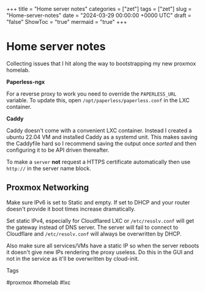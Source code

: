 +++
title = "Home server notes"
categories = ["zet"]
tags = ["zet"]
slug = "Home-server-notes"
date = "2024-03-29 00:00:00 +0000 UTC"
draft = "false"
ShowToc = "true"
mermaid = "true"
+++

# Home server notes

Collecting issues that I hit along the way to bootstrapping my new proxmox homelab.

**Paperless-ngx**

For a reverse proxy to work you need to override the `PAPERLESS_URL` variable. To update this,
open `/opt/paperless/paperless.conf` in the LXC container.

**Caddy**

Caddy doesn't come with a convenient LXC container. Instead I created a ubuntu 22.04
VM and installed Caddy as a systemd unit. This makes saving the Caddyfile
hard so I recommend saving the output once *sorted* and then configuring
it to be API driven thereafter.

To make a `server` **not** request a HTTPS certificate automatically then
use `http://` in the server name block.

## Proxmox Networking

Make sure IPv6 is set to Static and empty. If set to DHCP and your router doesn't provide it
boot times increase dramatically.

Set static IPv4, especially for Cloudflared LXC or `/etc/resolv.conf` will get the gateway
instead of DNS server. The server will fail to connect to Cloudflare and `/etc/resolv.conf`
will always be overwritten by DHCP.

Also make sure all services/VMs have a static IP so when the server reboots it doesn't give 
new IPs rendering the proxy useless. Do this in the GUI and not in the service as it'll be
overwritten by cloud-init.

Tags

  #proxmox #homelab #lxc
